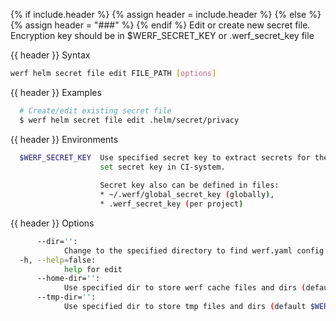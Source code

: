 {% if include.header %}
{% assign header = include.header %}
{% else %}
{% assign header = "###" %}
{% endif %}
Edit or create new secret file.
Encryption key should be in $WERF_SECRET_KEY or .werf_secret_key file

{{ header }} Syntax

```bash
werf helm secret file edit FILE_PATH [options]
```

{{ header }} Examples

```bash
  # Create/edit existing secret file
  $ werf helm secret file edit .helm/secret/privacy
```

{{ header }} Environments

```bash
  $WERF_SECRET_KEY  Use specified secret key to extract secrets for the deploy. Recommended way to 
                    set secret key in CI-system. 
                    
                    Secret key also can be defined in files:
                    * ~/.werf/global_secret_key (globally),
                    * .werf_secret_key (per project)
```

{{ header }} Options

```bash
      --dir='':
            Change to the specified directory to find werf.yaml config
  -h, --help=false:
            help for edit
      --home-dir='':
            Use specified dir to store werf cache files and dirs (default $WERF_HOME or ~/.werf)
      --tmp-dir='':
            Use specified dir to store tmp files and dirs (default $WERF_TMP_DIR or system tmp dir)
```

